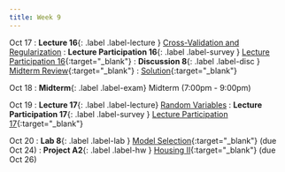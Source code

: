```yaml
---
title: Week 9
---
```


Oct 17
: **Lecture 16**{: .label .label-lecture } [Cross-Validation and Regularization](lecture/lec16)
: **Lecture Participation 16**{: .label .label-survey } [Lecture Participation 16](https://app.sli.do/event/wj6RohumydmYtqW3aER7Ka/embed/polls/f24960e5-0f7f-4740-a0d0-55a20771dbb7){:target="_blank"}
: **Discussion 8**{: .label .label-disc } [Midterm Review](https://drive.google.com/file/d/17qJ-OugSe0DkRY-sgho62m9yOG9n4rE_/view?usp=sharing){:target="_blank"}
    : [Solution](https://drive.google.com/file/d/1DzHLycwpE2yQQVOt_tGyR_SGTK1CbL0h/view?usp=sharing){:target="_blank"}

Oct 18
: **Midterm**{: .label .label-exam} Midterm (7:00pm - 9:00pm)

Oct 19
: **Lecture 17**{: .label .label-lecture} [Random Variables](lecture/lec17)
: **Lecture Participation 17**{: .label .label-survey } [Lecture Participation 17](https://app.sli.do/event/89KEvs8rrZv9aHgLG1BW5p/embed/polls/14a66369-b439-4d3e-af18-161a4c5861e1){:target="_blank"}

Oct 20
: **Lab 8**{: .label .label-lab } [Model Selection](https://data100.datahub.berkeley.edu/hub/user-redirect/git-pull?repo=https%3A%2F%2Fgithub.com%2FDS-100%2Ffa23-student&urlpath=lab%2Ftree%2Ffa23-student%2Flab%2Flab08%2Flab08.ipynb&branch=main){:target="_blank"} (due Oct 24)
: **Project A2**{: .label .label-hw } [Housing II](https://data100.datahub.berkeley.edu/hub/user-redirect/git-pull?repo=https%3A%2F%2Fgithub.com%2FDS-100%2Ffa23-student&urlpath=lab%2Ftree%2Ffa23-student%2Fproj%2FprojA2%2FprojA2.ipynb&branch=main){:target="_blank"}  (due Oct 26)
